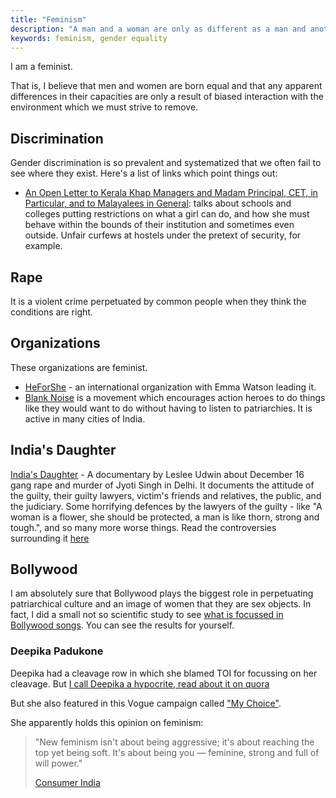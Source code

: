 ```yaml
---
title: "Feminism"
description: "A man and a woman are only as different as a man and another man or a woman and another woman are"
keywords: feminism, gender equality
---
```

I am a feminist.

That is, I believe that men and women are born equal and that any apparent differences in their capacities are only a result of biased interaction with the environment which we must strive to remove.

## Discrimination ##
Gender discrimination is so prevalent and systematized that we often fail to see where they exist. Here's a list of links which point things out:
* [An Open Letter to Kerala Khap Managers and Madam Principal, CET, in Particular, and to Malayalees in General](http://kafila.org/2015/03/28/an-open-letter-to-kerala-khap-managers-and-madam-principal-cet-in-particular-and-to-malayalees-in-general/): talks about schools and colleges putting restrictions on what a girl can do, and how she must behave within the bounds of their institution and sometimes even outside. Unfair curfews at hostels under the pretext of security, for example.

## Rape ##
It is a violent crime perpetuated by common people when they think the conditions are right.

## Organizations ##
These organizations are feminist.
* [HeForShe](http://heforshe.org/) - an international organization with Emma Watson leading it.
* [Blank Noise](http://blog.blanknoise.org/) is a movement which encourages action heroes to do things like they would want to do without having to listen to patriarchies. It is active in many cities of India.

## India's Daughter ##
[India's Daughter](/indias-daughter/) - A documentary by Leslee Udwin about December 16 gang rape and murder of Jyoti Singh in Delhi. It documents the attitude of the guilty, their guilty lawyers, victim's friends and relatives, the public, and the judiciary. Some horrifying defences by the lawyers of the guilty - like "A woman is a flower, she should be protected, a man is like thorn, strong and tough.", and so many more worse things. Read the controversies surrounding it [here](/indias-daughter/)

## Bollywood ##
I am absolutely sure that Bollywood plays the biggest role in perpetuating patriarchical culture and an image of women that they are sex objects. In fact, I did a small not so scientific study to see [what is focussed in Bollywood songs](/focus-in-movie-songs/). You can see the results for yourself.

### Deepika Padukone ###
Deepika had a cleavage row in which she blamed TOI for focussing on her cleavage. But [I call Deepika a hypocrite, read about it on quora](http://qr.ae/BLqSR)

But she also featured in this Vogue campaign called ["My Choice"](https://www.youtube.com/watch?v=KtPv7IEhWRA).

She apparently holds this opinion on feminism:
> "New feminism isn't about being aggressive; it's about reaching the top yet being soft. It's about being you — feminine, strong and full of will power." <footer>[Consumer India](http://books.google.co.in/books?id=Uw-XCvE9G4YC&q=new+feminism#v=snippet&q=new%20feminism&f=false)</footer>
